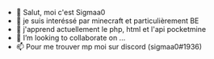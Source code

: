 - 👋 Salut, moi c'est Sigmaa0
- 👀 je suis interéssé par minecraft et particulièrement BE
- 🌱 j'apprend actuellement le php, html et l'api pocketmine
- 💞️ I’m looking to collaborate on ...
- 📫 Pour me trouver mp moi sur discord (sigmaa0#1936)

<!---
Sigmaa0/Sigmaa0 is a ✨ special ✨ repository because its `README.md` (this file) appears on your GitHub profile.
You can click the Preview link to take a look at your changes.
--->
